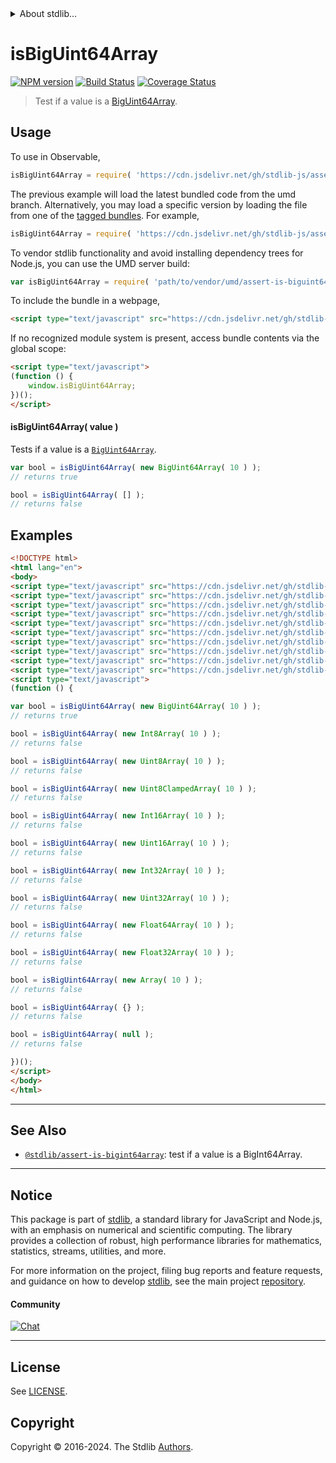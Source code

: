 <!--

@license Apache-2.0

Copyright (c) 2021 The Stdlib Authors.

Licensed under the Apache License, Version 2.0 (the "License");
you may not use this file except in compliance with the License.
You may obtain a copy of the License at

   http://www.apache.org/licenses/LICENSE-2.0

Unless required by applicable law or agreed to in writing, software
distributed under the License is distributed on an "AS IS" BASIS,
WITHOUT WARRANTIES OR CONDITIONS OF ANY KIND, either express or implied.
See the License for the specific language governing permissions and
limitations under the License.

-->


<details>
  <summary>
    About stdlib...
  </summary>
  <p>We believe in a future in which the web is a preferred environment for numerical computation. To help realize this future, we've built stdlib. stdlib is a standard library, with an emphasis on numerical and scientific computation, written in JavaScript (and C) for execution in browsers and in Node.js.</p>
  <p>The library is fully decomposable, being architected in such a way that you can swap out and mix and match APIs and functionality to cater to your exact preferences and use cases.</p>
  <p>When you use stdlib, you can be absolutely certain that you are using the most thorough, rigorous, well-written, studied, documented, tested, measured, and high-quality code out there.</p>
  <p>To join us in bringing numerical computing to the web, get started by checking us out on <a href="https://github.com/stdlib-js/stdlib">GitHub</a>, and please consider <a href="https://opencollective.com/stdlib">financially supporting stdlib</a>. We greatly appreciate your continued support!</p>
</details>

# isBigUint64Array

[![NPM version][npm-image]][npm-url] [![Build Status][test-image]][test-url] [![Coverage Status][coverage-image]][coverage-url] <!-- [![dependencies][dependencies-image]][dependencies-url] -->

> Test if a value is a [BigUint64Array][mdn-biguint64array].



<section class="usage">

## Usage

To use in Observable,

```javascript
isBigUint64Array = require( 'https://cdn.jsdelivr.net/gh/stdlib-js/assert-is-biguint64array@umd/browser.js' )
```
The previous example will load the latest bundled code from the umd branch. Alternatively, you may load a specific version by loading the file from one of the [tagged bundles](https://github.com/stdlib-js/assert-is-biguint64array/tags). For example,

```javascript
isBigUint64Array = require( 'https://cdn.jsdelivr.net/gh/stdlib-js/assert-is-biguint64array@v0.2.1-umd/browser.js' )
```

To vendor stdlib functionality and avoid installing dependency trees for Node.js, you can use the UMD server build:

```javascript
var isBigUint64Array = require( 'path/to/vendor/umd/assert-is-biguint64array/index.js' )
```

To include the bundle in a webpage,

```html
<script type="text/javascript" src="https://cdn.jsdelivr.net/gh/stdlib-js/assert-is-biguint64array@umd/browser.js"></script>
```

If no recognized module system is present, access bundle contents via the global scope:

```html
<script type="text/javascript">
(function () {
    window.isBigUint64Array;
})();
</script>
```

#### isBigUint64Array( value )

Tests if a value is a [`BigUint64Array`][mdn-biguint64array].

<!-- eslint-disable stdlib/require-globals, no-undef -->

```javascript
var bool = isBigUint64Array( new BigUint64Array( 10 ) );
// returns true

bool = isBigUint64Array( [] );
// returns false
```

</section>

<!-- /.usage -->

<section class="examples">

## Examples

<!-- eslint no-undef: "error" -->

<!-- eslint-disable stdlib/require-globals, no-undef -->

```html
<!DOCTYPE html>
<html lang="en">
<body>
<script type="text/javascript" src="https://cdn.jsdelivr.net/gh/stdlib-js/array-int8@umd/browser.js"></script>
<script type="text/javascript" src="https://cdn.jsdelivr.net/gh/stdlib-js/array-uint8@umd/browser.js"></script>
<script type="text/javascript" src="https://cdn.jsdelivr.net/gh/stdlib-js/array-uint8c@umd/browser.js"></script>
<script type="text/javascript" src="https://cdn.jsdelivr.net/gh/stdlib-js/array-int16@umd/browser.js"></script>
<script type="text/javascript" src="https://cdn.jsdelivr.net/gh/stdlib-js/array-uint16@umd/browser.js"></script>
<script type="text/javascript" src="https://cdn.jsdelivr.net/gh/stdlib-js/array-int32@umd/browser.js"></script>
<script type="text/javascript" src="https://cdn.jsdelivr.net/gh/stdlib-js/array-uint32@umd/browser.js"></script>
<script type="text/javascript" src="https://cdn.jsdelivr.net/gh/stdlib-js/array-float32@umd/browser.js"></script>
<script type="text/javascript" src="https://cdn.jsdelivr.net/gh/stdlib-js/array-float64@umd/browser.js"></script>
<script type="text/javascript" src="https://cdn.jsdelivr.net/gh/stdlib-js/assert-is-biguint64array@umd/browser.js"></script>
<script type="text/javascript">
(function () {

var bool = isBigUint64Array( new BigUint64Array( 10 ) );
// returns true

bool = isBigUint64Array( new Int8Array( 10 ) );
// returns false

bool = isBigUint64Array( new Uint8Array( 10 ) );
// returns false

bool = isBigUint64Array( new Uint8ClampedArray( 10 ) );
// returns false

bool = isBigUint64Array( new Int16Array( 10 ) );
// returns false

bool = isBigUint64Array( new Uint16Array( 10 ) );
// returns false

bool = isBigUint64Array( new Int32Array( 10 ) );
// returns false

bool = isBigUint64Array( new Uint32Array( 10 ) );
// returns false

bool = isBigUint64Array( new Float64Array( 10 ) );
// returns false

bool = isBigUint64Array( new Float32Array( 10 ) );
// returns false

bool = isBigUint64Array( new Array( 10 ) );
// returns false

bool = isBigUint64Array( {} );
// returns false

bool = isBigUint64Array( null );
// returns false

})();
</script>
</body>
</html>
```

</section>

<!-- /.examples -->

<!-- Section for related `stdlib` packages. Do not manually edit this section, as it is automatically populated. -->

<section class="related">

* * *

## See Also

-   <span class="package-name">[`@stdlib/assert-is-bigint64array`][@stdlib/assert/is-bigint64array]</span><span class="delimiter">: </span><span class="description">test if a value is a BigInt64Array.</span>

</section>

<!-- /.related -->

<!-- Section for all links. Make sure to keep an empty line after the `section` element and another before the `/section` close. -->


<section class="main-repo" >

* * *

## Notice

This package is part of [stdlib][stdlib], a standard library for JavaScript and Node.js, with an emphasis on numerical and scientific computing. The library provides a collection of robust, high performance libraries for mathematics, statistics, streams, utilities, and more.

For more information on the project, filing bug reports and feature requests, and guidance on how to develop [stdlib][stdlib], see the main project [repository][stdlib].

#### Community

[![Chat][chat-image]][chat-url]

---

## License

See [LICENSE][stdlib-license].


## Copyright

Copyright &copy; 2016-2024. The Stdlib [Authors][stdlib-authors].

</section>

<!-- /.stdlib -->

<!-- Section for all links. Make sure to keep an empty line after the `section` element and another before the `/section` close. -->

<section class="links">

[npm-image]: http://img.shields.io/npm/v/@stdlib/assert-is-biguint64array.svg
[npm-url]: https://npmjs.org/package/@stdlib/assert-is-biguint64array

[test-image]: https://github.com/stdlib-js/assert-is-biguint64array/actions/workflows/test.yml/badge.svg?branch=v0.2.1
[test-url]: https://github.com/stdlib-js/assert-is-biguint64array/actions/workflows/test.yml?query=branch:v0.2.1

[coverage-image]: https://img.shields.io/codecov/c/github/stdlib-js/assert-is-biguint64array/main.svg
[coverage-url]: https://codecov.io/github/stdlib-js/assert-is-biguint64array?branch=main

<!--

[dependencies-image]: https://img.shields.io/david/stdlib-js/assert-is-biguint64array.svg
[dependencies-url]: https://david-dm.org/stdlib-js/assert-is-biguint64array/main

-->

[chat-image]: https://img.shields.io/gitter/room/stdlib-js/stdlib.svg
[chat-url]: https://app.gitter.im/#/room/#stdlib-js_stdlib:gitter.im

[stdlib]: https://github.com/stdlib-js/stdlib

[stdlib-authors]: https://github.com/stdlib-js/stdlib/graphs/contributors

[umd]: https://github.com/umdjs/umd
[es-module]: https://developer.mozilla.org/en-US/docs/Web/JavaScript/Guide/Modules

[deno-url]: https://github.com/stdlib-js/assert-is-biguint64array/tree/deno
[deno-readme]: https://github.com/stdlib-js/assert-is-biguint64array/blob/deno/README.md
[umd-url]: https://github.com/stdlib-js/assert-is-biguint64array/tree/umd
[umd-readme]: https://github.com/stdlib-js/assert-is-biguint64array/blob/umd/README.md
[esm-url]: https://github.com/stdlib-js/assert-is-biguint64array/tree/esm
[esm-readme]: https://github.com/stdlib-js/assert-is-biguint64array/blob/esm/README.md
[branches-url]: https://github.com/stdlib-js/assert-is-biguint64array/blob/main/branches.md

[stdlib-license]: https://raw.githubusercontent.com/stdlib-js/assert-is-biguint64array/main/LICENSE

[mdn-biguint64array]: https://developer.mozilla.org/en-US/docs/Web/JavaScript/Reference/Global_Objects/BigUint64Array

<!-- <related-links> -->

[@stdlib/assert/is-bigint64array]: https://github.com/stdlib-js/assert-is-bigint64array/tree/umd

<!-- </related-links> -->

</section>

<!-- /.links -->
